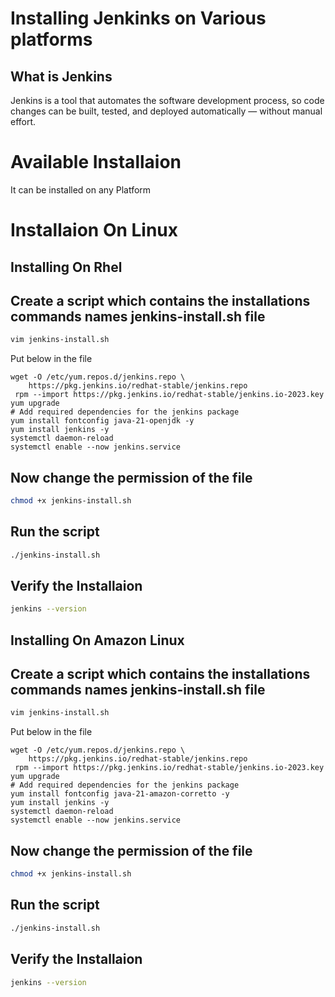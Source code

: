 # Installing Jenkinks on Various platforms

## What is Jenkins

Jenkins is a tool that automates the software development process, so code changes can be built, tested, and deployed automatically — without manual effort.

# Available Installaion 

It can be installed on any Platform


# Installaion On Linux 

## Installing On Rhel 

## Create a script which contains the installations commands names **jenkins-install.sh** file 
```bash 
vim jenkins-install.sh
```
Put below in the file
```
wget -O /etc/yum.repos.d/jenkins.repo \
    https://pkg.jenkins.io/redhat-stable/jenkins.repo
 rpm --import https://pkg.jenkins.io/redhat-stable/jenkins.io-2023.key
yum upgrade
# Add required dependencies for the jenkins package
yum install fontconfig java-21-openjdk -y
yum install jenkins -y
systemctl daemon-reload
systemctl enable --now jenkins.service

```
## Now change the permission of the file 
```bash 
chmod +x jenkins-install.sh
```
## Run the script 
```bash 
./jenkins-install.sh
```

## Verify the Installaion
```bash 
jenkins --version
```

## Installing On Amazon Linux

## Create a script which contains the installations commands names **jenkins-install.sh** file 
```bash 
vim jenkins-install.sh
```
Put below in the file
```
wget -O /etc/yum.repos.d/jenkins.repo \
    https://pkg.jenkins.io/redhat-stable/jenkins.repo
 rpm --import https://pkg.jenkins.io/redhat-stable/jenkins.io-2023.key
yum upgrade
# Add required dependencies for the jenkins package
yum install fontconfig java-21-amazon-corretto -y
yum install jenkins -y
systemctl daemon-reload
systemctl enable --now jenkins.service

```
## Now change the permission of the file 
```bash 
chmod +x jenkins-install.sh
```
## Run the script 
```bash 
./jenkins-install.sh
```

## Verify the Installaion
```bash 
jenkins --version
```

